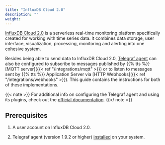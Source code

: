 ```yaml
---
title: "InfluxDB Cloud 2.0"
description: ""
weight: 
---
```


[InfluxDB Cloud 2.0](https://v2.docs.influxdata.com/v2.0/get-started/) is a serverless real-time monitoring platform specifically created for working with time series data. It combines data storage, user interface, visualization, processing, monitoring and alerting into one cohesive system. 

<!--more-->

Besides being able to send data to InfluxDB Cloud 2.0, [Telegraf agent](https://www.influxdata.com/time-series-platform/telegraf/) can also be configured to subscribe to messages published by {{% tts %}} [MQTT server]({{< ref "/integrations/mqtt" >}}) or to listen to messages sent by {{% tts %}} Application Server via [HTTP Webhooks]({{< ref "/integrations/webhooks" >}}). This guide contains the instructions for both of these implementations.

{{< note >}} For additional info on configuring the Telegraf agent and using its plugins, check out the [official documentation](https://v2.docs.influxdata.com/v2.0/write-data/no-code/use-telegraf/). {{</ note >}}

## Prerequisites

1. A user account on InfluxDB Cloud 2.0.

2. Telegraf agent (version 1.9.2 or higher) [installed](https://portal.influxdata.com/downloads/) on your system.
